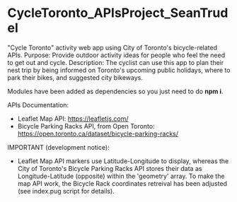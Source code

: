 # CycleToronto_APIsProject_SeanTrudel

"Cycle Toronto" activity web app using City of Toronto's bicycle-related APIs. Purpose: Provide outdoor activity ideas for people who feel the need to get out and cycle. Description: The cyclist can use this app to plan their nest trip by being informed on Toronto's upcoming public holidays, where to park their bikes, and suggested city bikeways.

Modules have been added as dependencies so you just need to do **npm i**.

APIs Documentation:

- Leaflet Map API: https://leafletjs.com/
- Bicycle Parking Racks API, from Open Toronto: https://open.toronto.ca/dataset/bicycle-parking-racks/

IMPORTANT (development notice):

- Leaflet Map API markers use Latitude-Longitude to display, whereas the City of Toronto's Bicycle Parking Racks API stores their data as Longitude-Latitude (opposite) within the 'geometry' array. To make the map API work, the Bicycle Rack coordinates retreival has been adjusted (see index.pug script for details).
